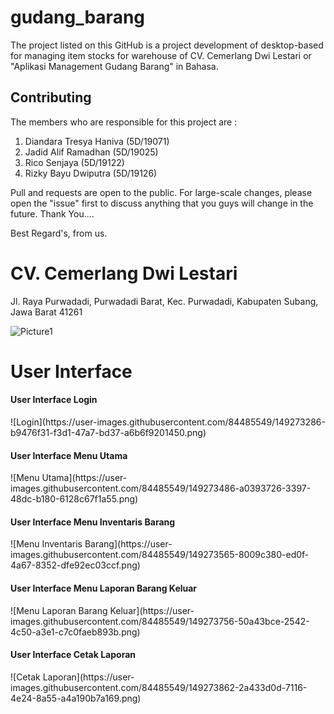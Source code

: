 # gudang_barang

The project listed on this GitHub is a project development of desktop-based for managing item stocks for warehouse of CV. Cemerlang Dwi Lestari or "Aplikasi Management Gudang Barang" in Bahasa.

## Contributing

The members who are responsible for this project are :

1. Diandara Tresya Haniva (5D/19071)
2. Jadid Alif Ramadhan (5D/19025)
3. Rico Senjaya (5D/19122)
4. Rizky Bayu Dwiputra (5D/19126)

Pull and requests are open to the public. For large-scale changes, please open the "issue" first to discuss anything that you guys will change in the future. Thank You....

Best Regard's, from us.


# CV. Cemerlang Dwi Lestari
Jl. Raya Purwadadi, Purwadadi Barat, Kec. Purwadadi, Kabupaten Subang, Jawa Barat 41261

![Picture1](https://user-images.githubusercontent.com/84485549/149272229-cb4545d2-e6cf-4ff4-b181-33de45a14203.png)


# User Interface

<h4> User Interface Login </h4>
![Login](https://user-images.githubusercontent.com/84485549/149273286-b9476f31-f3d1-47a7-bd37-a6b6f9201450.png)


<h4> User Interface Menu Utama </h4>
![Menu Utama](https://user-images.githubusercontent.com/84485549/149273486-a0393726-3397-48dc-b180-6128c67f1a55.png)


<h4> User Interface Menu Inventaris Barang </h4>
![Menu Inventaris Barang](https://user-images.githubusercontent.com/84485549/149273565-8009c380-ed0f-4a67-8352-dfe92ec03ccf.png)


<h4> User Interface Menu Laporan Barang Keluar </h4>
![Menu Laporan Barang Keluar](https://user-images.githubusercontent.com/84485549/149273756-50a43bce-2542-4c50-a3e1-c7c0faeb893b.png)


<h4> User Interface Cetak Laporan </h4>
![Cetak Laporan](https://user-images.githubusercontent.com/84485549/149273862-2a433d0d-7116-4e24-8a55-a4a190b7a169.png)

